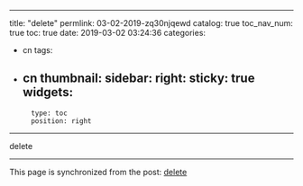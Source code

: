 
---
title: "delete"
permlink: 03-02-2019-zq30njqewd
catalog: true
toc_nav_num: true
toc: true
date: 2019-03-02 03:24:36
categories:
- cn
tags:
- cn
thumbnail: 
sidebar:
    right:
        sticky: true
widgets:
    -
        type: toc
        position: right
---


delete

- - -

This page is synchronized from the post: [delete](https://steemit.com/@team-cn/03-02-2019-zq30njqewd)
